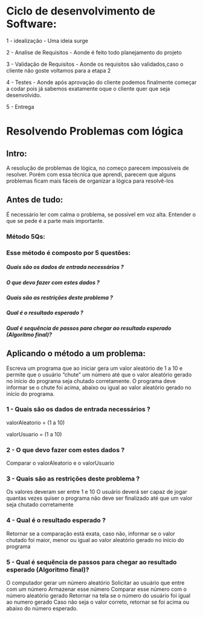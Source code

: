 # Ciclo de desenvolvimento de Software:

1 - idealização - Uma ideia surge


2 - Analise de Requisitos - Aonde é feito todo planejamento do projeto


3 - Validação de Requisitos -  Aonde os requisitos são validados,caso o cliente não goste voltamos para a etapa 2


4 - Testes - Aonde após aprovação do cliente podemos finalmente começar a codar pois já sabemos exatamente oque o cliente quer que seja desenvolvido.


5 - Entrega


# Resolvendo Problemas com lógica


## Intro:

A resolução de problemas de lógica, no começo parecem impossíveis de resolver.
Porém com essa técnica que aprendi, parecem que alguns problemas ficam
mais fáceis de organizar a lógica para resolvê-los

## Antes de tudo:


É necessário ler com calma o problema, se possível em voz alta.
Entender o que se pede é a parte mais importante.

### Método 5Qs:

### Esse método é composto por 5 questões:

##### Quais são os dados de entrada necessários ?
##### O que devo fazer com estes dados ?
##### Quais são as restrições deste problema ?
##### Qual é o resultado esperado ?
##### Qual é sequência de passos para chegar ao resultado esperado (Algoritmo final)?



## Aplicando o método a um problema:

Escreva um programa que ao iniciar gera um valor aleatório de 1 a 10 e permite que o usuário “chute” um número até que o valor aleatório gerado no início do programa seja chutado corretamente.
O programa deve informar se o chute foi acima, abaixo ou igual ao valor aleatório gerado no início do programa.

### 1 - Quais são os dados de entrada necessários ?

valorAleatorio = (1 a 10)

valorUsuario = (1 a 10)

### 2 - O que devo fazer com estes dados ?

Comparar o valorAleatorio e o valorUsuario

### 3 - Quais são as restrições deste problema ?

Os valores deveram ser entre 1 e 10
O usuário deverá ser capaz de jogar quantas vezes quiser
o programa não deve ser finalizado até que um valor seja chutado corretamente

### 4 - Qual é o resultado esperado ?

Retornar se a comparação está exata, caso não, informar se o valor chutado foi maior, menor ou igual ao valor aleatório gerado no início do programa

### 5 - Qual é sequência de passos para chegar ao resultado esperado (Algoritmo final)?

O computador gerar um número aleatório
Solicitar ao usuário que entre com um número
Armazenar esse número
Comparar esse número com o número aleatório gerado
Retornar na tela se o número do usuário foi igual ao numero gerado
Caso não seja o valor correto, retornar se foi acima ou abaixo do número esperado.

